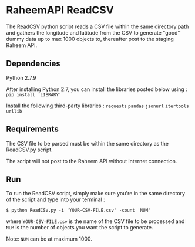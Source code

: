 # RaheemAPI ReadCSV

The ReadCSV python script reads a CSV file within the same directory path and gathers the longitude and
latitude from the CSV to generate "good" dummy data up to max 1000 objects to, thereafter post to the staging Raheem API.

## Dependencies
Python 2.7.9

After installing Python 2.7, you can install the libraries posted below using :
`pip install 'LIBRARY'`

Install the following third-party libraries :
`requests`
`pandas`
`jsonurl`
`itertools`
`urllib`

## Requirements

The CSV file to be parsed must be within the same directory as the ReadCSV.py script. 


The script will not post to the Raheem API without internet connection.

## Run
To run the ReadCSV script, simply make sure you're in the same directory of the script and type into your terminal :

`$ python ReadCSV.py -i 'YOUR-CSV-FILE.csv' -count 'NUM'`

where `YOUR-CSV-FILE.csv` is the name of the CSV file to be processed and `NUM` is the number of objects you want the script to generate.


Note: `NUM` can be at maximum 1000.



